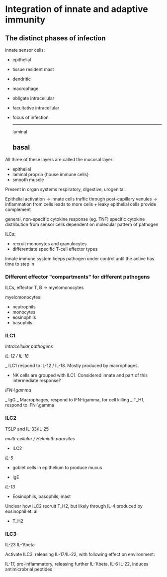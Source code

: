 # Integration of innate and adaptive immunity

## The distinct phases of infection

innate sensor cells:

- epithelial
- tissue resident mast
- dendritic
- macrophage

- obligate intracellular
- facultative intracellular

- focus of infection

  ---
  luminal

  basal
  ---

All three of these layers are called the mucosal layer:

- epithelial
- laminal propria {house immune cells}
- smooth muscle

Present in organ systems respiratory, digestive, urogenital.

Epithelial activation -> innate cells traffic through post-capillary venules ->
inflammation from cells leads to more cells + leaky epithelial cells provide
complement

general, non-specific cytokine response (eg. TNF)
specific cytokine distribution from sensor cells dependent on molecular pattern
of pathogen

ILCs:
- recruit monocytes and granulocytes
- differentiate specific T-cell effector types

Innate immune system keeps pathogen under control until the active has time to
step in

### Different effector "compartments" for different pathogens

ILCs, effector T, B -> myelomonocytes

myelomonocytes:

- neutrophils
- monocytes
- eosinophils
- basophils

### ILC1

_Intracellular pathogens_

*IL-12 / IL-18*

_ ILC1 respond to IL-12 / IL-18. Mostly produced by macrophages.
- NK cells are grouped with ILC1. Considered innate and part of this
intermediate response?

*IFN-\gamma*

_ IgG
_ Macrophages, respond to IFN-\gamma, for cell killing
_ T_H1, respond to IFN-\gamma

### ILC2

TSLP and IL-33/IL-25

_multi-cellular / Helminth parasites_

- ILC2

*IL-5*
- goblet cells in epithelium to produce mucus

- IgE

*IL-13*
- Eosinophils, basophils, mast

Unclear how ILC2 recruit T_H2, but likely through IL-4 produced by eosinophil
et. al
- T_H2


### ILC3

IL-23
IL-1\beta

Activate ILC3, releasing IL-17/IL-22, with following effect on environment:

IL-17, pro-inflammatory, releasing further IL-1\beta, IL-6
IL-22, induces antimicrobrial peptides

